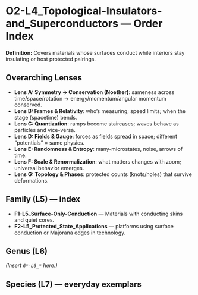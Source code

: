 # O2-L4_Topological-Insulators-and_Superconductors — Order Index
**Definition:** Covers materials whose surfaces conduct while interiors stay insulating or host protected pairings.

## Overarching Lenses

- **Lens A: Symmetry -> Conservation (Noether)**: sameness across time/space/rotation → energy/momentum/angular momentum conserved.
- **Lens B: Frames & Relativity**: who’s measuring; speed limits; when the stage (spacetime) bends.
- **Lens C: Quantization**: ramps become staircases; waves behave as particles and vice-versa.
- **Lens D: Fields & Gauge**: forces as fields spread in space; different “potentials” = same physics.
- **Lens E: Randomness & Entropy**: many-microstates, noise, arrows of time.
- **Lens F: Scale & Renormalization**: what matters changes with zoom; universal behavior emerges.
- **Lens G: Topology & Phases**: protected counts (knots/holes) that survive deformations.

## Family (L5) — index
- **F1-L5_Surface-Only-Conduction** — Materials with conducting skins and quiet cores.
- **F2-L5_Protected_State_Applications** — platforms using surface conduction or Majorana edges in technology.
## Genus (L6)
_(Insert `G*-L6_*` here.)_

## Species (L7) — everyday exemplars
